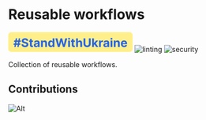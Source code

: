 # Reusable workflows

[![Stand With Ukraine](https://raw.githubusercontent.com/vshymanskyy/StandWithUkraine/main/badges/StandWithUkraine.svg)](https://stand-with-ukraine.pp.ua)
![linting](https://github.com/fabasoad/reusable-workflows/actions/workflows/linting.yml/badge.svg)
![security](https://github.com/fabasoad/reusable-workflows/actions/workflows/security.yml/badge.svg)

Collection of reusable workflows.

## Contributions

![Alt](https://repobeats.axiom.co/api/embed/4c45b71b4861f2552563d31acd1616a15e34ba20.svg "Repobeats analytics image")
